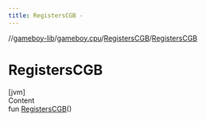```yaml
---
title: RegistersCGB -
---
```

//[gameboy-lib](../../index.md)/[gameboy.cpu](../index.md)/[RegistersCGB](index.md)/[RegistersCGB](-registers-c-g-b.md)



# RegistersCGB  
[jvm]  
Content  
fun [RegistersCGB](-registers-c-g-b.md)()  



